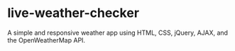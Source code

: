 # live-weather-checker
A simple and responsive weather app using HTML, CSS, jQuery, AJAX, and the OpenWeatherMap API.
